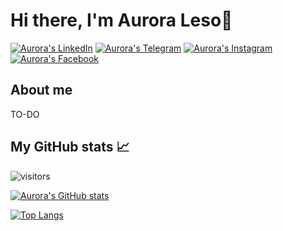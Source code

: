 # Hi there, I'm Aurora Leso👋

[![Aurora's LinkedIn](https://img.shields.io/badge/LinkedIn-0077B5?style=for-the-badge&logo=linkedin&logoColor=white)](https://it.linkedin.com/in/aurora-leso-53bbb0204)
[![Aurora's Telegram](https://img.shields.io/badge/Telegram-2CA5E0?style=for-the-badge&logo=telegram&logoColor=white)](https://t.me/auroraleso)
[![Aurora's Instagram](https://img.shields.io/badge/Instagram-E4405F?style=for-the-badge&logo=instagram&logoColor=white)](https://www.instagram.com/auroraleso)
[![Aurora's Facebook](https://img.shields.io/badge/Facebook-1877F2?style=for-the-badge&logo=facebook&logoColor=white)](https://www.facebook.com/aurora.leso)

## About me

TO-DO
<!--
**auroraleso/auroraleso** is a ✨ _special_ ✨ repository because its `README.md` (this file) appears on your GitHub profile.

Here are some ideas to get you started:

- 🔭 I’m currently working on ...
- 🌱 I’m currently learning ...
- 👯 I’m looking to collaborate on ...
- 🤔 I’m looking for help with ...
- 💬 Ask me about ...
- 📫 How to reach me: ...
- 😄 Pronouns: ...
- ⚡ Fun fact: ...
-->

## My GitHub stats 📈 
![visitors](https://shields-io-visitor-counter.herokuapp.com/badge?page=auroraleso&label=Visitors&labelColor=000000&logo=GitHub&logoColor=FFFFFF&color=1D70B8&style=for-the-badge)

[![Aurora's GitHub stats](https://github-readme-stats.vercel.app/api?username=auroraleso&count_private=true&show_icons=true)](https://github.com/anuraghazra/github-readme-stats)

[![Top Langs](https://github-readme-stats.vercel.app/api/top-langs/?username=auroraleso)](https://github.com/anuraghazra/github-readme-stats)


